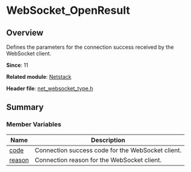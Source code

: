 # WebSocket_OpenResult


## Overview

Defines the parameters for the connection success received by the WebSocket client.

**Since**: 11

**Related module**: [Netstack](netstack.md)

**Header file**: [net_websocket_type.h](net__websocket__type_8h.md#net_websocket_typeh)

## Summary


### Member Variables

| Name| Description| 
| -------- | -------- |
| [code](netstack.md#code-33) | Connection success code for the WebSocket client.| 
| [reason](netstack.md#reason-33) | Connection reason for the WebSocket client.| 
